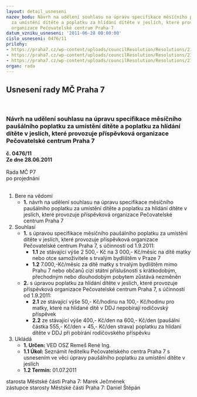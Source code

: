 ```yaml
---
layout: detail_usneseni
nazev_bodu: Návrh na udělení souhlasu na úpravu specifikace měsíčního paušálního poplatku
  za umístění dítěte a poplatku za hlídání dítěte v jeslích, které provozuje příspěvková
  organizace Pečovatelské centrum Praha 7
datum_vzniku_usneseni: '2011-06-28 00:00:00'
cislo_usneseni: 0476/11
prilohy:
- https://praha7.cz/wp-content/uploads/councilResolution/Resolutions/21549/33-11-dopis_pc_p7_-_jesle.pdf
- https://praha7.cz/wp-content/uploads/councilResolution/Resolutions/21549/33-11-pcp7_-_poplatek_za_hl%c3%add%c3%a1n%c3%ad.pdf
- https://praha7.cz/wp-content/uploads/councilResolution/Resolutions/21549/33-11-usneseni_0739_09_r.doc
organ: rada
---
```

<div id="ucUsn_pList" class="usn">
	<span><h2>Usnesení rady MČ Praha 7 </h2>
<br></span><div class="standBody">
<span><h3>Návrh na udělení souhlasu na úpravu specifikace měsíčního paušálního poplatku za umístění dítěte a poplatku za hlídání dítěte v jeslích, které provozuje příspěvková organizace Pečovatelské centrum Praha 7</h3></span><div class="center">
		<strong>č. 0476/11</strong><br>
	</div>
<div class="center">
		<strong>Ze dne 28.06.2011</strong><br><br>
	</div>Rada MČ P7<br> po projednání<br><br><ol>
<li>Bere na vědomí<ul><li>
<strong>1.</strong> návrh na udělení souhlasu na úpravu specifikace měsíčního paušálního poplatku za umístění dítěte a poplatku za hlídání dítěte v jeslích, které provozuje příspěvková organizace Pečovatelské centrum Praha 7</li></ul>
</li>
<li>Souhlasí<ul>
<li>
<strong>1.</strong> s úpravou specifikace měsíčního paušálního poplatku za umístění dítěte v jeslích, které provozuje příspěvková organizace Pečovatelské centrum Praha 7, s účinností od 1.9.2011:<ul>
<li>
<strong>1.1</strong> ze stávající výše 2 500,- Kč na 3 000,- Kč/měsíc na dítě matky nebo otce samoživitele s trvalým bydlištěm v Praze 7  </li>
<li>
<strong>1.2</strong> 7.000,-Kč/měsíc za dítě matky s trvalým bydlištěm mimo Prahu 7 nebo občanů cizí státní příslušnosti s krátkodobým, přechodným nebo dlouhodobým pobytem zůstává nezměněn</li>
</ul>
</li>
<li>
<strong>2.</strong> s úpravou poplatku za hlídání dítěte v jeslích, které provozuje příspěvková organizace Pečovatelské centrum Praha 7, s účinností od 1.9.2011:<ul>
<li>
<strong>2.1</strong> ze stávající výše 50,- Kč/hodinu na 100,- Kč/hodinu pro matky, které na hlídané dítě v DDJ nepobírají rodičovský příspěvek </li>
<li>
<strong>2.2</strong> ze stávající výše 400,- Kč/den na 600,- Kč/den (paušální částka 555,- Kč/den + 45,- Kč/den strava) poplatku za hlídaní dítěte v DDJ při pobírání rodičovského příspěvku   </li>
</ul>
</li>
</ul>
</li>
<li>Ukládá<ul>
<li>
<strong>1. Určen: </strong>VED OSZ Remeš René Ing.</li>
<li>
<strong>1.1 Úkol: </strong>Seznámit ředitelku Pečovatelského centra Praha 7 s usnesením ve věci úpravy paušálního poplatku za umístění dítěte v jeslích</li>
<li>
<strong>1.2 Termín: </strong>01.07.2011</li>
</ul>
</li>
</ol>starosta Městské části Praha 7: Marek Ječmének<br>zástupce starosty Městské části Praha 7: Daniel Štěpán 
</div>
</div>